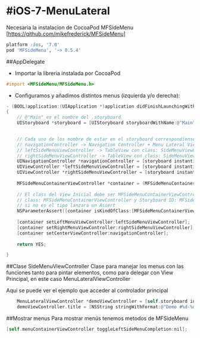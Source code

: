 #iOS-7-MenuLateral
=================
Necesaria la instalacion de CocoaPod MFSideMenu [https://github.com/mikefrederick/MFSideMenu]

```ruby
platform :ios, '7.0' 
pod 'MFSideMenu', '~> 0.5.4'
```

##AppDelegate
- Importar la libreria instalada por CocoaPod
```objective-c
#import <MFSideMenu/MFSideMenu.h>
```

- Configuramos y añadimos distintos menus (izquierda y/o derecha):

```objective-c
- (BOOL)application:(UIApplication *)application didFinishLaunchingWithOptions:(NSDictionary *)launchOptions
{
    // @"Main" es el nombre del .storyboard
    UIStoryboard *storyboard = [UIStoryboard storyboardWithName:@"Main" bundle:[NSBundle mainBundle]]; 

    
    // Cada uno de los nombre de estar en el storyboard correspondiense con el identificador
    // navigationController -> Navigation Controller + Menu Lateral View Controller
    // leftSideMenuViewController -> TableView con class: SideMenuViewController y Storyboard ID: leftSideMenuViewController
    // rightSideMenuViewController -> TableView con class: SideMenuViewController y Storyboard ID: rightSideMenuViewController
    UINavigationController *navigationController = [storyboard instantiateViewControllerWithIdentifier:@"navigationController"];
    UIViewController *leftSideMenuViewController = [storyboard instantiateViewControllerWithIdentifier:@"leftSideMenuViewController"];
    UIViewController *rightSideMenuViewController = [storyboard instantiateViewControllerWithIdentifier:@"rightSideMenuViewController"];
    
    MFSideMenuContainerViewController *container = (MFSideMenuContainerViewController *)self.window.rootViewController;
    
    // El class del View Inicial debe ser MFSideMenuContainerViewController
    // class: MFSideMenuContainerViewController y Storyboard ID: MFSideMenuContainerViewController
    // si no es el tipo lanzara un Assert
    NSParameterAssert([container isKindOfClass:[MFSideMenuContainerViewController class]]);
   
    [container setLeftMenuViewController:leftSideMenuViewController];
    [container setRightMenuViewController:rightSideMenuViewController];
    [container setCenterViewController:navigationController];
    
    return YES;

}

```

##Clase SideMenuViewController
Clase para manejar los menus con las funciones tanto para pintar elementos, como para delegar con View Principal, en este caso MenuLateralViewController

Aqui se puede ver el ejemplo que acceder al controlador principal
```objective-c
    MenuLateralViewController *demoViewController = [self.storyboard instantiateViewControllerWithIdentifier:@"MenuLateralViewController"];
    demoViewController.title = [NSString stringWithFormat:@"Demo #%d-%d", indexPath.section, indexPath.row];
```

##Mostrar menus
Para mostrar menús tenemos metodos de MFSideMenu

```objective-c
[self.menuContainerViewController toggleLeftSideMenuCompletion:nil];
```

